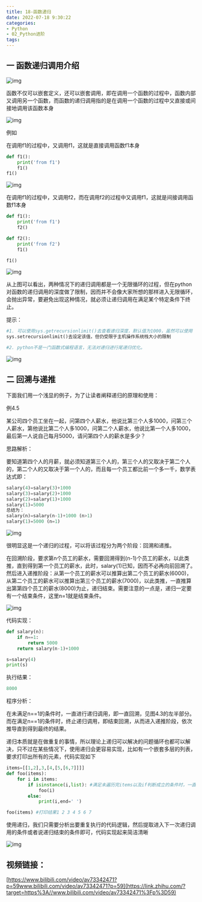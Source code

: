```yaml
---
title: 18-函数递归
date: 2022-07-18 9:30:22
categories:
- Python
- 02_Python进阶
tags:
---
```



## 一 函数递归调用介绍

![img](https://pic2.zhimg.com/80/v2-41fbf2d09891b34e4150056188af9201_720w.jpg)

函数不仅可以嵌套定义，还可以嵌套调用，即在调用一个函数的过程中，函数内部又调用另一个函数，而函数的递归调用指的是在调用一个函数的过程中又直接或间接地调用该函数本身

![img](https://pic3.zhimg.com/80/v2-3b052e2e8d0b3e8db1e7c7230478bd8a_720w.jpg)

例如

在调用f1的过程中，又调用f1，这就是直接调用函数f1本身

```python
def f1():
    print('from f1')
    f1()
f1()
```

![img](https://pic3.zhimg.com/80/v2-e409210099ed20bf4b6a01fc4f1a7c9e_720w.jpg)

在调用f1的过程中，又调用f2，而在调用f2的过程中又调用f1，这就是间接调用函数f1本身

```python
def f1():
    print('from f1')
    f2()

def f2():
    print('from f2')
    f1()

f1()
```

![img](https://pic4.zhimg.com/80/v2-3190338dfab02a5e59a1f6d099801667_720w.jpg)

从上图可以看出，两种情况下的递归调用都是一个无限循环的过程，但在python对函数的递归调用的深度做了限制，因而并不会像大家所想的那样进入无限循环，会抛出异常，要避免出现这种情况，就必须让递归调用在满足某个特定条件下终止。

提示：

```python
#1. 可以使用sys.getrecursionlimit()去查看递归深度，默认值为1000，虽然可以使用
sys.setrecursionlimit()去设定该值，但仍受限于主机操作系统栈大小的限制

#2. python不是一门函数式编程语言，无法对递归进行尾递归优化。
```

![img](https://pic1.zhimg.com/80/v2-d949d426fb903f274b5fa4126516b9d8_720w.jpg)

## 二 回溯与递推

下面我们用一个浅显的例子，为了让读者阐释递归的原理和使用：

例4.5

某公司四个员工坐在一起，问第四个人薪水，他说比第三个人多1000，问第三个人薪水，第他说比第二个人多1000，问第二个人薪水，他说比第一个人多1000，最后第一人说自己每月5000，请问第四个人的薪水是多少？

思路解析：

要知道第四个人的月薪，就必须知道第三个人的，第三个人的又取决于第二个人的，第二个人的又取决于第一个人的，而且每一个员工都比前一个多一千，数学表达式即：

```python
salary(4)=salary(3)+1000 
salary(3)=salary(2)+1000 
salary(2)=salary(1)+1000 
salary(1)=5000
总结为： 
salary(n)=salary(n-1)+1000 (n>1) 
salary(1)=5000 (n=1) 
```

![img](https://pic3.zhimg.com/80/v2-56aac40500c7f687bf181640f4c36eee_720w.jpg)

很明显这是一个递归的过程，可以将该过程分为两个阶段：回溯和递推。

 在回溯阶段，要求第n个员工的薪水，需要回溯得到(n-1)个员工的薪水，以此类推，直到得到第一个员工的薪水，此时，salary(1)已知，因而不必再向前回溯了。然后进入递推阶段：从第一个员工的薪水可以推算出第二个员工的薪水(6000)，从第二个员工的薪水可以推算出第三个员工的薪水(7000)，以此类推，一直推算出第第四个员工的薪水(8000)为止，递归结束。需要注意的一点是，递归一定要有一个结束条件，这里n=1就是结束条件。

![img](https://pic3.zhimg.com/80/v2-b8756ae5141d371f4594408e3df84e56_720w.jpg)

代码实现：

```python
def salary(n):
    if n==1:
        return 5000
    return salary(n-1)+1000

s=salary(4)
print(s)
```

执行结果：

```python
8000
```

程序分析：

在未满足n\=\=1的条件时，一直进行递归调用，即一直回溯，见图4.3的左半部分。而在满足n\=\=1的条件时，终止递归调用，即结束回溯，从而进入递推阶段，依次推导直到得到最终的结果。

递归本质就是在做重复的事情，所以理论上递归可以解决的问题循环也都可以解决，只不过在某些情况下，使用递归会更容易实现，比如有一个嵌套多层的列表，要求打印出所有的元素，代码实现如下

```python
items=[[1,2],3,[4,[5,[6,7]]]]
def foo(items):
    for i in items:
        if isinstance(i,list): #满足未遍历完items以及if判断成立的条件时，一直进行递归调用
            foo(i) 
        else:
            print(i,end=' ')

foo(items) #打印结果1 2 3 4 5 6 7
```

使用递归，我们只需要分析出要重复执行的代码逻辑，然后提取进入下一次递归调用的条件或者说递归结束的条件即可，代码实现起来简洁清晰

![img](https://pic4.zhimg.com/80/v2-73c8b40fe24179104a712dcb49be1153_720w.jpg)

## 视频链接：

[https://www.bilibili.com/video/av73342471?p=59www.bilibili.com/video/av73342471?p=59](https://link.zhihu.com/?target=https%3A//www.bilibili.com/video/av73342471%3Fp%3D59)